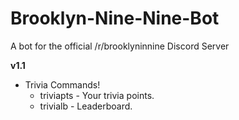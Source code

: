 # Brooklyn-Nine-Nine-Bot
A bot for the official /r/brooklyninnine Discord Server

**v1.1**
- Trivia Commands!
  - triviapts - Your trivia points.
  - trivialb - Leaderboard.
